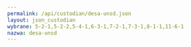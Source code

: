 ```yaml
---
permalink: /api/custodian/desa-unsd.json
layout: json_custodian
wybrane: 5-2-1,5-2-2,5-4-1,6-3-1,7-2-1,7-3-1,8-1-1,11-6-1
nazwa: desa-unsd
---
```

